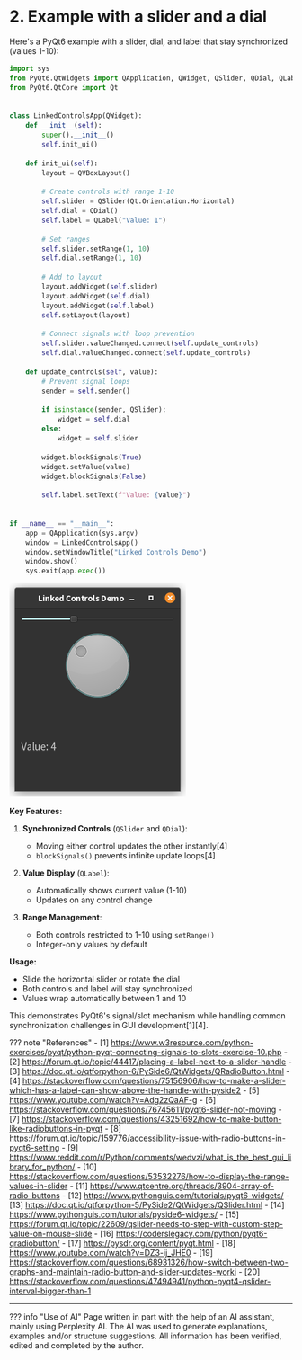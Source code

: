 # 2. Example with a slider and a dial

Here's a PyQt6 example with a slider, dial, and label that stay synchronized (values 1-10):

```python
import sys
from PyQt6.QtWidgets import QApplication, QWidget, QSlider, QDial, QLabel, QVBoxLayout
from PyQt6.QtCore import Qt


class LinkedControlsApp(QWidget):
    def __init__(self):
        super().__init__()
        self.init_ui()

    def init_ui(self):
        layout = QVBoxLayout()

        # Create controls with range 1-10
        self.slider = QSlider(Qt.Orientation.Horizontal)
        self.dial = QDial()
        self.label = QLabel("Value: 1")

        # Set ranges
        self.slider.setRange(1, 10)
        self.dial.setRange(1, 10)

        # Add to layout
        layout.addWidget(self.slider)
        layout.addWidget(self.dial)
        layout.addWidget(self.label)
        self.setLayout(layout)

        # Connect signals with loop prevention
        self.slider.valueChanged.connect(self.update_controls)
        self.dial.valueChanged.connect(self.update_controls)

    def update_controls(self, value):
        # Prevent signal loops
        sender = self.sender()

        if isinstance(sender, QSlider):
            widget = self.dial 
        else:
            widget = self.slider

        widget.blockSignals(True)
        widget.setValue(value)
        widget.blockSignals(False)
        
        self.label.setText(f"Value: {value}")


if __name__ == "__main__":
    app = QApplication(sys.argv)
    window = LinkedControlsApp()
    window.setWindowTitle("Linked Controls Demo")
    window.show()
    sys.exit(app.exec())
```

![slider.png](slider.png)

**Key Features:**

1. **Synchronized Controls** (`QSlider` and `QDial`):
    - Moving either control updates the other instantly[4]
    - `blockSignals()` prevents infinite update loops[4]

2. **Value Display** (`QLabel`):
    - Automatically shows current value (1-10)
    - Updates on any control change

3. **Range Management**:
    - Both controls restricted to 1-10 using `setRange()`
    - Integer-only values by default

**Usage:**

- Slide the horizontal slider or rotate the dial
- Both controls and label will stay synchronized
- Values wrap automatically between 1 and 10

This demonstrates PyQt6's signal/slot mechanism while handling common synchronization challenges in GUI
development[1][4].

??? note "References"
     - [1] https://www.w3resource.com/python-exercises/pyqt/python-pyqt-connecting-signals-to-slots-exercise-10.php
     - [2] https://forum.qt.io/topic/44417/placing-a-label-next-to-a-slider-handle
     - [3] https://doc.qt.io/qtforpython-6/PySide6/QtWidgets/QRadioButton.html
     - [4] https://stackoverflow.com/questions/75156906/how-to-make-a-slider-which-has-a-label-can-show-above-the-handle-with-pyside2
     - [5] https://www.youtube.com/watch?v=Adg2zQaAF-g
     - [6] https://stackoverflow.com/questions/76745611/pyqt6-slider-not-moving
     - [7] https://stackoverflow.com/questions/43251692/how-to-make-button-like-radiobuttons-in-pyqt
     - [8] https://forum.qt.io/topic/159776/accessibility-issue-with-radio-buttons-in-pyqt6-setting
     - [9] https://www.reddit.com/r/Python/comments/wedvzi/what_is_the_best_gui_library_for_python/
     - [10] https://stackoverflow.com/questions/53532276/how-to-display-the-range-values-in-slider
     - [11] https://www.qtcentre.org/threads/3904-array-of-radio-buttons
     - [12] https://www.pythonguis.com/tutorials/pyqt6-widgets/
     - [13] https://doc.qt.io/qtforpython-5/PySide2/QtWidgets/QSlider.html
     - [14] https://www.pythonguis.com/tutorials/pyside6-widgets/
     - [15] https://forum.qt.io/topic/22609/qslider-needs-to-step-with-custom-step-value-on-mouse-slide
     - [16] https://coderslegacy.com/python/pyqt6-qradiobutton/
     - [17] https://pysdr.org/content/pyqt.html
     - [18] https://www.youtube.com/watch?v=DZ3-ij_JHE0
     - [19] https://stackoverflow.com/questions/68931326/how-switch-between-two-graphs-and-maintain-radio-button-and-slider-updates-worki
     - [20] https://stackoverflow.com/questions/47494941/python-pyqt4-qslider-interval-bigger-than-1
   

---------------

??? info "Use of AI"
        Page written in part with the help of an AI assistant, mainly using Perplexity AI. The AI was used to generate
        explanations, examples and/or structure suggestions. All information has been verified, edited and completed by 
        the author.